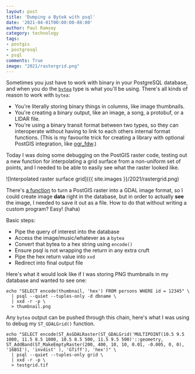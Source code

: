 ```yaml
---
layout: post
title: 'Dumping a ByteA with psql'
date: '2021-04-01T00:00:00-08:00'
author: Paul Ramsey
category: technology
tags:
- postgis
- postgresql
- psql
comments: True
image: "2021/rastergrid.png"
---
```


Sometimes you just have to work with binary in your PostgreSQL database, and when you do the [`bytea`](https://www.postgresql.org/docs/current/datatype-binary.html) type is what you'll be using. There's all kinds of reason to work with `bytea`:

* You're literally storing binary things in columns, like image thumbnails.
* You're creating a binary output, like an image, a song, a protobuf, or a LIDAR file.
* You're using a binary transit format between two types, so they can interoperate without having to link to each others internal format functions. (This is my favourite trick for creating a library with optional PostGIS integration, like [ogr_fdw](https://github.com/pramsey/pgsql-ogr-fdw).)

Today I was doing some debugging on the PostGIS raster code, testing out a new function for interpolating a grid surface from a non-uniform set of points, and I needed to be able to easily see what the raster looked like.

![Interpolated raster surface grid]({{ site.images }}/2021/rastergrid.png)

There's [a function](http://postgis.net/docs/RT_ST_AsGDALRaster.html) to turn a PostGIS raster into a GDAL image format, so I could create image **data** right in the database, but in order to actually **see** the image, I needed to save it out as a file. How to do that without writing a custom program? Easy! (haha)

Basic steps:

* Pipe the query of interest into the database
* Access the image/music/whatever as a `bytea` 
* Convert that bytea to a hex string using `encode()`
* Ensure psql is not wrapping the return in any extra cruft
* Pipe the hex return value into `xxd`
* Redirect into final output file

Here's what it would look like if I was storing PNG thumbnails in my database and wanted to see one:

```
echo "SELECT encode(thumbnail, 'hex') FROM persons WHERE id = 12345" \
  | psql --quiet --tuples-only -d dbname \
  | xxd -r -p \
  > thumbnail.png
```

Any `bytea` output can be pushed through this chain, here's what I was using to debug my `ST_GDALGrid()` function.

```
echo "SELECT encode(ST_AsGDALRaster(ST_GDALGrid('MULTIPOINT(10.5 9.5 1000, 11.5 8.5 1000, 10.5 8.5 500, 11.5 9.5 500)'::geometry, ST_AddBand(ST_MakeEmptyRaster(200, 400, 10, 10, 0.01, -0.005, 0, 0), '16BSI'), 'invdist' ), 'GTiff'), 'hex')" \
  | psql --quiet --tuples-only grid \
  | xxd -r -p \
  > testgrid.tif 
```

